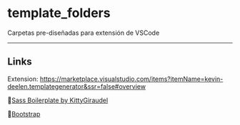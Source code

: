 # template_folders
Carpetas pre-diseñadas para extensión de VSCode

---

## Links

Extension: https://marketplace.visualstudio.com/items?itemName=kevin-deelen.templategenerator&ssr=false#overview

🔗[Sass Boilerplate by KittyGiraudel](https://github.com/KittyGiraudel/sass-boilerplate)

🔗[Bootstrap](https://getbootstrap.com/)
